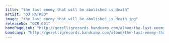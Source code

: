 ```yaml
---
title: "the last enemy that will be abolished is death"
artist: "DJ HATRED"
image: "the_last_enemy_that_will_be_abolished_is_death.jpg"
releaseNo: "GZR-001"
homePageLink: "http://gezelligrecords.bandcamp.com/album/the-last-enemy-that-will-be-abolished-is-death"
bandcamp: "http://gezelligrecords.bandcamp.com/album/the-last-enemy-that-will-be-abolished-is-death"
---
```

